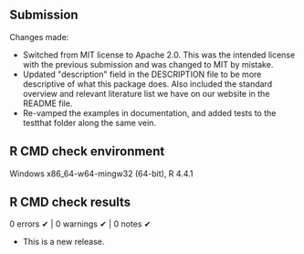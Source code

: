 ## Submission

Changes made:

-   Switched from MIT license to Apache 2.0. This was the intended license with the previous submission and was changed to MIT by mistake.
-   Updated "description" field in the DESCRIPTION file to be more descriptive of what this package does. Also included the standard overview and relevant literature list we have on our website in the README file.
-   Re-vamped the examples in documentation, and added tests to the testthat folder along the same vein.

## R CMD check environment

Windows x86_64-w64-mingw32 (64-bit), R 4.4.1

## R CMD check results

0 errors ✔ \| 0 warnings ✔ \| 0 notes ✔

-   This is a new release.
